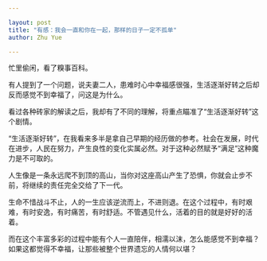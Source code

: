 ```yaml
---

layout: post
title: "有感：我会一直和你在一起，那样的日子一定不孤单"
author: Zhu Yue

---
```

忙里偷闲，看了糗事百科。

有人提到了一个问题，说夫妻二人，患难时心中幸福感很强，生活逐渐好转之后却反而感觉不到幸福了，问这是为什么。

看过各种砖家的解读之后，我却有了不同的理解，将重点瞄准了“生活逐渐好转”这个剧情。

“生活逐渐好转”，在我看来多半是拿自己早期的经历做的参考。社会在发展，时代在进步，人民在努力，产生良性的变化实属必然。对于这种必然赋予“满足”这种魔力是不可取的。

人生像是一条永远爬不到顶的高山，当你对这座高山产生了恐惧，你就会止步不前，将继续的责任完全交给了下一代。

生命不惜战斗不止，人的一生应该逆流而上，不进则退。在这个过程中，有时艰难，有时安逸，有时痛苦，有时舒适。不管遇见什么，活着的目的就是好好的活着。

而在这个丰富多彩的过程中能有个人一直陪伴，相濡以沫，怎么能感觉不到幸福？如果这都觉得不幸福，让那些被整个世界遗忘的人情何以堪？

